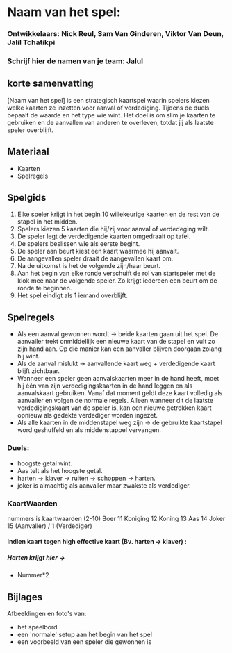# Naam van het spel:
### Ontwikkelaars: Nick Reul, Sam Van Ginderen, Viktor Van Deun, Jalil Tchatikpi
### Schrijf hier de namen van je team: Jalul

## korte samenvatting
[Naam van het spel] is een strategisch kaartspel waarin spelers kiezen welke kaarten ze inzetten voor aanval of verdediging. Tijdens de duels bepaalt de waarde en het type wie wint. Het doel is om slim je kaarten te gebruiken en de aanvallen van anderen te overleven, totdat jij als laatste speler overblijft.

## Materiaal

- Kaarten
- Spelregels

## Spelgids

1.  Elke speler krijgt in het begin 10 willekeurige kaarten en de rest van de stapel in het midden.
2.  Spelers kiezen 5 kaarten die hij/zij voor aanval of verdedeging wilt.
3.  De speler legt de verdedigende kaarten omgedraait op tafel.
4.  De spelers beslissen wie als eerste begint.
5.  De speler aan beurt kiest een kaart waarmee hij aanvalt.
6.  De aangevallen speler draait de aangevallen kaart om.
7.  Na de uitkomst is het de volgende zijn/haar beurt.
8.  Aan het begin van elke ronde verschuift de rol van startspeler met de klok mee naar de volgende speler. Zo krijgt iedereen een beurt om de ronde te beginnen.
9.  Het spel eindigt als 1 iemand overblijft.

## Spelregels
-  Als een aanval gewonnen wordt -> beide kaarten gaan uit het spel. De aanvaller trekt onmiddellijk een nieuwe kaart van de stapel en vult zo zijn hand aan. Op die manier kan een aanvaller blijven doorgaan zolang hij wint.
-  Als de aanval mislukt -> aanvallende kaart weg + verdedigende kaart blijft zichtbaar.
-  Wanneer een speler geen aanvalskaarten meer in de hand heeft, moet hij één van zijn verdedigingskaarten in de hand leggen en als aanvalskaart gebruiken. Vanaf dat moment geldt deze kaart volledig als aanvaller en volgen de normale regels. Alleen wanneer dit de laatste verdedigingskaart van de speler is, kan een nieuwe getrokken kaart opnieuw als gedekte verdediger worden ingezet.
- Als alle kaarten in de middenstapel weg zijn -> de gebruikte kaartstapel word geshuffeld en als middenstappel vervangen.
  
### Duels:
-  hoogste getal wint.
-  Aas telt als het hoogste getal.
-  harten -> klaver -> ruiten -> schoppen -> harten.
-  joker is almachtig als aanvaller maar zwakste als verdediger.

### KaartWaarden
nummers is kaartwaarden (2-10)
Boer 11
Koniging 12
Koning 13
Aas 14
Joker 15 (Aanvaller) / 1 (Verdediger)

#### Indien kaart tegen high effective kaart (Bv. harten -> klaver) :
##### Harten krijgt hier ->
-  Nummer*2

## Bijlages
Afbeeldingen en foto's van:

- het speelbord
- een 'normale' setup aan het begin van het spel
- een voorbeeld van een speler die gewonnen is
